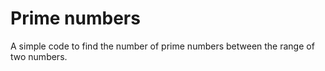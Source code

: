 # Prime numbers
A simple code to find the number of prime numbers between the range of two numbers.
